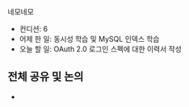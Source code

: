 
네모네모
 - 컨디션: 6
- 어제 한 일: 동시성 학습 및 MySQL 인덱스 학습
- 오늘 할 일: OAuth 2.0 로그인 스펙에 대한 이력서 작성

## 전체 공유 및 논의
- 
